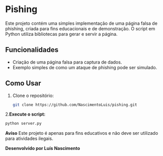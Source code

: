 # Pishing

Este projeto contém uma simples implementação de uma página falsa de phishing, criada para fins educacionais e de demonstração. O script em Python utiliza bibliotecas para gerar e servir a página.

## Funcionalidades

- Criação de uma página falsa para captura de dados.
- Exemplo simples de como um ataque de phishing pode ser simulado.

## Como Usar

1. Clone o repositório:
   ```bash
   git clone https://github.com/NascimentoLuis/pishing.git

2.**Execute o script:**
  ```bash
python server.py
```


**Aviso**
Este projeto é apenas para fins educativos e não deve ser utilizado para atividades ilegais.


**Desenvolvido por Luís Nascimento**



